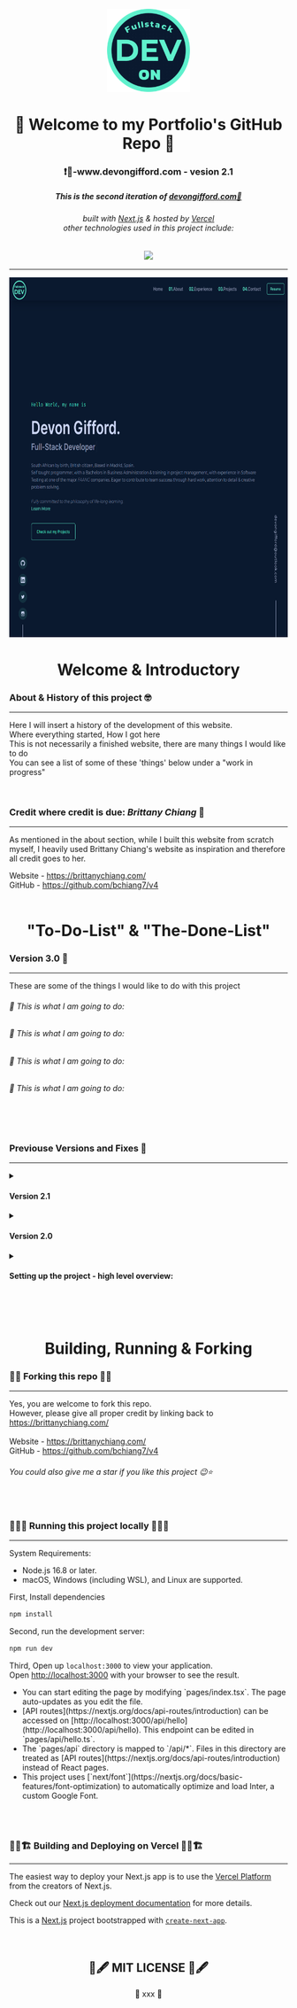 <!-- :ogo -->
<p align='center'>
    <img src="public/assets/PortfolioDemoLogo.png" alt="Demo" title="DemoImage" width="150" height="150">
</p>

<!-- Introduction Text -->
<div align="center">
    <h1>👋 Welcome to my Portfolio's GitHub Repo 👋 </h1>
    <h3> ❗🔗-www.devongifford.com - vesion 2.1 </h3>
    <h5>
        This is the second iteration of <a href="">devongifford.com🎯</a>
        <h6>
            built with <a href="https://nextjs.org">Next.js</a> &
            hosted by <a href="https://vercel.com/">Vercel</a> <br>
            other technologies used in this project include:
        </h6>
    </h5>
</div>

<!-- Tech Used in this Project -->
<p align='center'>
    <a href="https://skillicons.dev">
        <img src="https://skillicons.dev/icons?i=ts,tailwind,nextjs,vercel,github,vscode" />
    </a>
</p>
<hr>

<!-- Demo Image -->
<p align='center'>
    <img src="public/assets/PortfolioDemoDevon.png" alt="Demo" title="DemoImage" width="650" height="650">
</p>


<h1 align='center'> Welcome & Introductory </h1>

### About & History of this project 🤓
---------------------------------------------------

Here I will insert a history of the development of this website. <br>
Where everything started, How I got here <br>
This is not necessarily a finished website, there are many things I would like to do
<br>
You can see a list of some of these 'things' below under a "work in progress"

<br>

### Credit where credit is due: <em>Brittany Chiang</em> 🙏
---------------------------------------------------

As mentioned in the about section, while I built this website from scratch myself, I heavily used Brittany Chiang's website as inspiration and therefore all credit goes to her.

Website - https://brittanychiang.com/ <br>
GitHub - https://github.com/bchiang7/v4
<br><br>

<h1 align='center'>"To-Do-List" & "The-Done-List"</h1>

### Version 3.0 🌱
---------------------------------------------------

These are some of the things I would like to do with this project
<h6>🔲  This is what I am going to do: </h6>
<h6>🔲  This is what I am going to do: </h6>
<h6>🔲  This is what I am going to do: </h6>
<h6>🔲  This is what I am going to do: </h6>

<br><br>

### Previouse Versions and Fixes 👴
---------------------------------------------------

<!-- VERSION 2.1 -->
<details>
<summary>
<h4> Version 2.1 </h4>
</summary>
A list of all the issues I have fixed and features I have added.
<!-- NAVBAR SECTION -->
<details>
<summary><h6> NavBar Section </h6></summary>
<li> Create interactive logo and fixing the broken link
<pre><code>
Solution🎯
</code></pre>
<li> Clean up the mobile version of the navbar - centering and styling
<pre><code>
Solution🎯
</code></pre>
</details> 
<!-- HOME/BANNER SECTION -->
<details>
<summary><h6> Banner Page section </h6></summary>
<li> Increase the size and responsivness of the heading text's 
<pre><code>
Solution🎯
</code></pre>
<li> Update button link & styling
<pre><code>
Solution🎯
</code></pre>
</details> 
<!-- ABOUT SECTION -->
<details>
<summary><h6> About Section </h6></summary>
<li> Complete overhaul of the layout of this section - ersponsivness issues
<pre><code>
Solution 🎯
</code></pre>
<li> Update the styling of favourite technologies heading
<pre><code>
Solution 🎯
</code></pre>
</details>
<!-- EXPERIENCES SECTION -->
<details>
<summary><h6> Experiences section </h6></summary>
<li> Creating a mobile view section section - with a hidden horizontal screen 
<pre><code>
Solution 🎯
</code></pre>
<li> Decrease the gap between 'About' & 'Experiences' section
<pre><code>
Solution 🎯
</code></pre>
</details>
<!-- PROJECTS SECTION -->
<details>
<summary><h6> Projects Section </h6></summary>
<li> Make titel fo projects clickable and with a hover effect. (mobile and desktop view)
<pre><code>
Solution 🎯
</code></pre>
<li> Fix responsivness of noteworthy projects forsmall mobile devices
<pre><code>
Solution 🎯
</code></pre>
<li> Fix animation loading bug 
<pre><code>
Solution 🎯
</code></pre>
<li> Import small photos for moile view
<pre><code>
Solution 🎯
</code></pre>
</details>
<!-- Contact & Footer Section -->
<details>
<summary><h6> Contact & Footer Section </h6></summary>
<li> Fix footer bug not showing up in medium screen sizes
<pre><code>
Solution 🎯
</code></pre>
<li> Adding credit to Brittany Chiangs website on all resolutions
<pre><code>
Solution 🎯
</code></pre>
<li> Increase size of headings and responsivness of text
<pre><code>
Solution 🎯
</code></pre>
</details>
</details> 
<!-- CLOSING -->


<!-- VERSION 2.0 -->
<details>
<summary>
<h4> Version 2.0 </h4>
</summary>
A list of all the issues I have fixed and features I have added.
<!-- TICKET TEMPLATE -->
<details>
<summary><h6> HEADING </h6></summary>
<li> issue
<pre><code>
Solution 🎯
</code></pre>
</details>
<!-- NAVBAR SECTION -->
<details>
<summary><h6> NavBar Section </h6></summary>
<li> Create a Logo for my portfolio and include it in the Navbar Section
<pre><code>
Solution🎯
</code></pre>
<li> Create a mobile view for the Navbar section with media queries 
<pre><code>
Solution🎯
</code></pre>
<li> Adding a button with a link to a pdf of my CV 
<pre><code>
Solution🎯
</code></pre>
</details> 
<!-- HOME/BANNER SECTION -->
<details>
<summary><h6> Banner Page section </h6></summary>
<li> Include a auto typing heading effect with job titles 
<pre><code>
Solution🎯
</code></pre>
<li> Include a delayed loading effect 
<pre><code>
Solution🎯
</code></pre>
<li> Update the links and sizing of the headings with media queries 
<pre><code>
Solution🎯
</code></pre>
</details> 
<!-- ABOUT SECTION -->
<details>
<summary><h6> About Section </h6></summary>
<li> Create Skills-Icons with some hover effects
<pre><code>
Solution 🎯
</code></pre>
<li> Update the profile image and try replicate the design and animations of Britanny Chiang
<pre><code>
Solution 🎯
</code></pre>
<li> Making the image dynamic 
<pre><code>
Solution 🎯
</code></pre>
</details>
<!-- EXPERIENCES SECTION -->
<details>
<summary><h6> Experiences section </h6></summary>
<li> Replicate the same style as Brittany Chang
<pre><code>
Solution 🎯
</code></pre>
<li> Trying to implement a way to keep this code dry and easier to update
<pre><code>
Solution 🎯
</code></pre>
</details>
<!-- PROJECTS SECTION -->
<details>
<summary><h6> Projects Section </h6></summary>
<li> Fixing a bug with medium screen sizes causing componenets to dissapear
<pre><code>
Solution 🎯
</code></pre>
<li> Create a special Mobile view for capston projects
<pre><code>
Solution 🎯
</code></pre>
<li> Fixing a bug for styling issues in the 'other noteworthy projects'
<pre><code>
Solution 🎯
</code></pre>
</details>
</details> 
<!-- CLOSING -->


<!-- VERSION 1.0  -->
<details>
<summary>
   <h4> Setting up the project - high level overview: </h4>
</summary>
A list of required componenets and thoughts behind creating and instantiating my portfolio 
<!-- TICKET 1 -->
<details>
<summary><h6> Setting up the environment </h6></summary>
<ul>
<li>Installing Node.js: Download and install Node.js from https://nodejs.org
<li>Create a new project directory: Open a terminal and navigate to the desired location for your project. Run the command <code>mkdir project-portfo </code> to create a new directory.
<li>Initializing a new Next.js project: Inside the project directory, run <code>npx create-next-app .</code>  to initialize a new Next.js project.
<li>Install Tailwind CSS: Run <code> npm install tailwindcss </code> to install Tailwind CSS as a project dependency.
</ul>
</details>
<!-- TICKET 2 -->
<details>
<summary>
<h6> Configuring Tailwind CSS: </h6>
</summary>
<ul>
<li>Generating a Tailwind CSS configuration file: <br>Run <code> npx tailwindcss init</code> to generate the tailwind.config.js file.
<li>Customize the configuration: Open tailwind.config.js and modify the default settings.
<li>Including Tailwind CSS in my project - Open the styles/globals.css file and add the necessaites.
</ul>
</details>
<!-- TICKET 3 -->
<details>
<summary>
<h6> Creating basic layout components: </h6>
</summary>
quick summary
<ul>
<li>NavBar Secton
<li>Splash/Banner Page
<li>About Page
<li>Experiences Page
<li>Project Portfolio Page
<li>Contact Page
<li>Footer Page
</ul>
<pre>
<code>
Implement the layout in the pages:
In the pages/index.js file (or create a new page) and import the list of components.
</code>
</pre>
</details>
<!-- TICKET x -->
<details>
<summary>
<h6> ✅  HEADING: </h6>
</summary>
quick summary
<pre>
<code>
Lorem ipsum dolor sit amet consectetur adipisicing elit. Id animi quasi eaque enim autem.
Lorem ipsum dolor sit amet consectetur adipisicing elit. Id animi quasi eaque enim autem.
</code>
</pre>
</details>
</details>
<!-- CLOSING -->

<br><br>


<h1 align='center'>Building, Running & Forking</h1>


### 🍴🔱 Forking this repo 🍴🔱
---------------------------------------------------

Yes, you are welcome to fork this repo. <br>
However, please give all proper credit by linking back to https://brittanychiang.com/
<br><br>
Website - https://brittanychiang.com/ <br>
GitHub - https://github.com/bchiang7/v4
<br>

<h6> You could also give me a star if you like this project 😉⭐ </h6>
<br>

### 🏃‍♂️💨 Running this project locally 🏃‍♂️💨
---------------------------------------------------

System Requirements:
<ul>
<li>Node.js 16.8 or later.
<li>macOS, Windows (including WSL), and Linux are supported.
</ul>

First, Install dependencies
```bash
npm install
```

Second, run the development server:

```bash
npm run dev
```

Third, Open up <code>localhost:3000</code> to view your application. <br>
Open [http://localhost:3000](http://localhost:3000) with your browser to see the result.

<ul>
<li>You can start editing the page by modifying `pages/index.tsx`. The page auto-updates as you edit the file.
<li>[API routes](https://nextjs.org/docs/api-routes/introduction) can be accessed on [http://localhost:3000/api/hello](http://localhost:3000/api/hello). This endpoint can be edited in `pages/api/hello.ts`.
<li>The `pages/api` directory is mapped to `/api/*`. Files in this directory are treated as [API routes](https://nextjs.org/docs/api-routes/introduction) instead of React pages.
<li>This project uses [`next/font`](https://nextjs.org/docs/basic-features/font-optimization) to automatically optimize and load Inter, a custom Google Font.
</ul>
<br>
<br>

### 👷‍♂️🏗 Building and Deploying on Vercel 👷‍♂️🏗 
---------------------------------------------------

The easiest way to deploy your Next.js app is to use the [Vercel Platform](https://vercel.com/new?utm_medium=default-template&filter=next.js&utm_source=create-next-app&utm_campaign=create-next-app-readme) from the creators of Next.js.

Check out our [Next.js deployment documentation](https://nextjs.org/docs/deployment) for more details.

This is a [Next.js](https://nextjs.org/) project bootstrapped with [`create-next-app`](https://github.com/vercel/next.js/tree/canary/packages/create-next-app).
<br>
<br>
<br>




<h2 align='center'>📃🖋 MIT LICENSE 📃🖋</h2>

<p align='center'>
    🎯 xxx 🎯
</p>